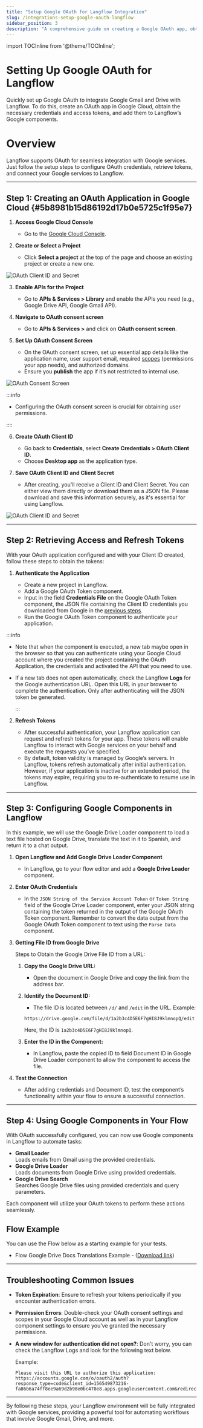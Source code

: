 ```yaml
---
title: "Setup Google OAuth for Langflow Integration"
slug: /integrations-setup-google-oauth-langflow
sidebar_position: 3
description: "A comprehensive guide on creating a Google OAuth app, obtaining tokens, and integrating them with Langflow's Google components."
---
```


import TOCInline from '@theme/TOCInline';

# Setting Up Google OAuth for Langflow

Quickly set up Google OAuth to integrate Google Gmail and Drive with Langflow. To do this, create an OAuth app in Google Cloud, obtain the necessary credentials and access tokens, and add them to Langflow’s Google components.

# Overview

Langflow supports OAuth for seamless integration with Google services. Just follow the setup steps to configure OAuth credentials, retrieve tokens, and connect your Google services to Langflow.

---

## Step 1: Creating an OAuth Application in Google Cloud {#5b8981b15d86192d17b0e5725c1f95e7}

1. **Access Google Cloud Console**

   - Go to the [Google Cloud Console](https://console.cloud.google.com/).

2. **Create or Select a Project**

   - Click **Select a project** at the top of the page and choose an existing project or create a new one.

![OAuth Client ID and Secret](/img/google/create-a-google-cloud-project.gif)

3. **Enable APIs for the Project**

   - Go to **APIs & Services > Library** and enable the APIs you need (e.g., Google Drive API, Google Gmail API).

4. **Navigate to OAuth consent screen**
   - Go to **APIs & Services >** and click on **OAuth consent screen**.
5. **Set Up OAuth Consent Screen**

   - On the OAuth consent screen, set up essential app details like the application name, user support email, required [scopes](https://developers.google.com/identity/protocols/oauth2/scopes) (permissions your app needs), and authorized domains.
   - Ensure you **publish** the app if it’s not restricted to internal use.

![OAuth Consent Screen](/img/google/setup-oauth-consent-screen.png)

:::info

- Configuring the OAuth consent screen is crucial for obtaining user permissions.

::::

6. **Create OAuth Client ID**

   - Go back to **Credentials**, select **Create Credentials > OAuth Client ID**.
   - Choose **Desktop app** as the application type.

7. **Save OAuth Client ID and Client Secret**

   - After creating, you'll receive a Client ID and Client Secret. You can either view them directly or download them as a JSON file. Please download and save this information securely, as it's essential for using Langflow.

![OAuth Client ID and Secret](/img/google/create-oauth-client-id.png)

---

## Step 2: Retrieving Access and Refresh Tokens

With your OAuth application configured and with your Client ID created, follow these steps to obtain the tokens:

1. **Authenticate the Application**

   - Create a new project in Langflow.
   - Add a Google OAuth Token component.
   - Input in the field **Credentials File** on the Google OAuth Token component, the JSON file containing the Client ID credentials you downloaded from Google in the [previous steps](#5b8981b15d86192d17b0e5725c1f95e7).
   - Run the Google OAuth Token component to authenticate your application.

:::info

- Note that when the component is executed, a new tab maybe open in the browser so that you can authenticate using your Google Cloud account where you created the project containing the OAuth Application, the credentials and activated the API that you need to use.
- If a new tab does not open automatically, check the Langflow **Logs** for the Google authentication URL. Open this URL in your browser to complete the authentication. Only after authenticating will the JSON token be generated.

  :::

2. **Refresh Tokens**

   - After successful authentication, your Langflow application can request and refresh tokens for your app. These tokens will enable Langflow to interact with Google services on your behalf and execute the requests you’ve specified.
   - By default, token validity is managed by Google’s servers. In Langflow, tokens refresh automatically after initial authentication. However, if your application is inactive for an extended period, the tokens may expire, requiring you to re-authenticate to resume use in Langflow.

---

## Step 3: Configuring Google Components in Langflow

In this example, we will use the Google Drive Loader component to load a text file hosted on Google Drive, translate the text in it to Spanish, and return it to a chat output.

1. **Open Langflow and Add Google Drive Loader Component**

   - In Langflow, go to your flow editor and add a **Google Drive Loader** component.

2. **Enter OAuth Credentials**

   - In the `JSON String of the Service Account Token` or `Token String` field of the Google Drive Loader component, enter your JSON string containing the token returned in the output of the Google OAuth Token component. Remember to convert the data output from the Google OAuth Token component to text using the `Parse Data` component.

3. **Getting File ID from Google Drive**

   Steps to Obtain the Google Drive File ID from a URL:

   1. **Copy the Google Drive URL:**

      - Open the document in Google Drive and copy the link from the address bar.

   2. **Identify the Document ID:**

      - The file ID is located between `/d/` and `/edit` in the URL. Example:

      ```
      https://drive.google.com/file/d/1a2b3c4D5E6F7gHI8J9klmnopQ/edit
      ```

      Here, the ID is `1a2b3c4D5E6F7gHI8J9klmnopQ`.

   3. **Enter the ID in the Component:**

      - In Langflow, paste the copied ID to field Document ID in Google Drive Loader component to allow the component to access the file.

4. **Test the Connection**

   - After adding credentials and Document ID, test the component’s functionality within your flow to ensure a successful connection.

---

## Step 4: Using Google Components in Your Flow

With OAuth successfully configured, you can now use Google components in Langflow to automate tasks:

- **Gmail Loader**  
   Loads emails from Gmail using the provided credentials.
- **Google Drive Loader**  
   Loads documents from Google Drive using provided credentials.
- **Google Drive Search**  
   Searches Google Drive files using provided credentials and query parameters.

Each component will utilize your OAuth tokens to perform these actions seamlessly.

## Flow Example

You can use the Flow below as a starting example for your tests.

- Flow Google Drive Docs Translations Example -
  (<a href="./files/Google_Drive_Docs_Translations_Example.json" download>Download link</a>)

---

## Troubleshooting Common Issues

- **Token Expiration**: Ensure to refresh your tokens periodically if you encounter authentication errors.
- **Permission Errors**: Double-check your OAuth consent settings and scopes in your Google Cloud account as well as in your Langflow component settings to ensure you’ve granted the necessary permissions.
- **A new window for authentication did not open?**: Don't worry, you can check the Langflow Logs and look for the following text below.

  Example:

  ```
  Please visit this URL to authorize this application: https://accounts.google.com/o/oauth2/auth?response_type=code&client_id=156549873216-fa86b6a74ff8ee9a69d2b98e0bc478e8.apps.googleusercontent.com&redirect_uri=http%3A%2F%2Flocalhost%3A54899%2F&scope=https%3A%2F%2Fwww.googleapis.com%2Fauth%2Fdrive.readonly&state=75gxTJWwpUZjSWeyWDL81BmJAzGt1Q&access_type=offline
  ```

---

By following these steps, your Langflow environment will be fully integrated with Google services, providing a powerful tool for automating workflows that involve Google Gmail, Drive, and more.
